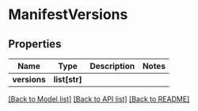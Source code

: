 # ManifestVersions

## Properties
Name | Type | Description | Notes
------------ | ------------- | ------------- | -------------
**versions** | **list[str]** |  | 

[[Back to Model list]](../README.md#documentation-for-models) [[Back to API list]](../README.md#documentation-for-api-endpoints) [[Back to README]](../README.md)


